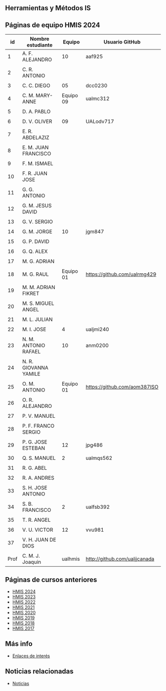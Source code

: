 ## Herramientas y Métodos IS

## Páginas de equipo HMIS 2024

| id | Nombre estudiante | Equipo | Usuario GitHub |
|----|--------------------|--------|----------------| 
| 1	 | 	A. F. ALEJANDRO	 | 10 | aaf925 |
| | | | |
| 2	 | 	C. R. ANTONIO	 |  |  |
| | | | |
| 3	 | 	C. C. DIEGO	 | 05 | dcc0230 |
| | | | |
| 4	 | 	C. M. MARY-ANNE	 | Equipo 09 | ualmc312 |
| | | | |
| 5	 | 	D. A. PABLO	 |  |  |
| | | | |
| 6	 | 	D. V. OLIVER	 | 09 | UALodv717 |
| | | | |
| 7	 | 	E. R. ABDELAZIZ	 |  |  |
| | | | |
| 8	 | 	E. M. JUAN FRANCISCO	 |  |  |
| | | | |
| 9	 | 	F. M. ISMAEL	 |  |  |
| | | | |
| 10	 | 	F. R. JUAN JOSE	 |  |  |
| | | | |
| 11	 | 	G. G. ANTONIO	 |  |  |
| | | | |
| 12	 | 	G. M. JESUS DAVID	 |  |  |
| | | | |
| 13	 | 	G. V. SERGIO	 |  |  |
| | | | |
| 14	 | 	G. M. JORGE	 | 10 | jgm847 |
| | | | |
| 15	 | 	G. P. DAVID	 |  |  |
| | | | |
| 16	 | 	G. Q. ALEX	 |  |  |
| | | | |
| 17	 | 	M. G. ADRIAN	 |  |  |
| | | | |
| 18	 | 	M. G. RAUL	 | Equipo 01 | https://github.com/ualrmg429 |
| | | | |
| 19	 | 	M. M. ADRIAN FIKRET	 |  |  |
| | | | |
| 20	 | 	M. S. MIGUEL ANGEL	 |  |  |
| | | | |
| 21	 | 	M. L. JULIAN	 |  |  |
| | | | |
| 22	 | 	M. I. JOSE	 | 4 | ualjmi240 |
| | | | |
| 23	 | 	N. M. ANTONIO RAFAEL	 | 10 | anm0200 |
| | | | |
| 24	 | 	N. R. GIOVANNA YAMILE	 |  |  |
| | | | |
| 25	 | 	O. M. ANTONIO	 | Equipo 01 | https://github.com/aom387ISO |
| | | | |
| 26	 | 	O. R. ALEJANDRO	 |  |  |
| | | | |
| 27	 | 	P. V. MANUEL	 |  |  |
| | | | |
| 28	 | 	P. F. FRANCO SERGIO	 |  |  |
| | | | |
| 29	 | 	P. G. JOSE ESTEBAN	 | 12 | jpg486 |
| | | | |
| 30	 | 	Q. S. MANUEL	 | 2 | ualmqs562 |
| | | | |
| 31	 | 	R. G. ABEL	 |  |  |
| | | | |
| 32	 | 	R. A. ANDRES	 |  |  |
| | | | |
| 33	 | 	S. H. JOSE ANTONIO	 |  |  |
| | | | |
| 34	 | 	S. B. FRANCISCO	 | 2 | ualfsb392 |
| | | | |
| 35	 | 	T. R. ANGEL	 |  |  |
| | | | |
| 36	 | 	V. U. VICTOR	 | 12 | vvu981 |
| | | | |
| 37	 | 	V. H. JUAN DE DIOS	 |  |  |
| | | | |
Prof | C. M. J. Joaquin | ualhmis | http://github.com/ualjjcanada  |


## Páginas de cursos anteriores
* [HMIS 2024](index2024.md)
* [HMIS 2023](index2023.md)
* [HMIS 2022](index2022.md)
* [HMIS 2021](index2021.md)
* [HMIS 2020](index2020.md)
* [HMIS 2019](index2019.md)
* [HMIS 2018](index2018.md)
* [HMIS 2017](index2017.md)

## Más info
* [Enlaces de interés](enlaces.md)


## Noticias relacionadas
* [Noticias](noticias.md)
